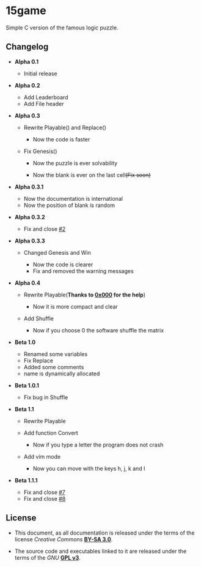 # 15game

Simple C version of the famous logic puzzle.

## Changelog

- **Alpha 0.1**

  - Initial release

- **Alpha 0.2**

  - Add Leaderboard
  - Add File header

- **Alpha 0.3**

  - Rewrite Playable() and Replace()

    - Now the code is faster

  - Fix Genesis()

    - Now the puzzle is ever solvability

    - Now the blank is ever on the last cell~~(Fix soon)~~

- **Alpha 0.3.1**

  - Now the documentation is international
  - Now the position of blank is random

- **Alpha 0.3.2**

  - Fix and close [#2](https://github.com/OrangeDugongo/15game/issues/2)

- **Alpha 0.3.3**

  - Changed Genesis and Win

    - Now the code is clearer
    - Fix and removed the warning messages

- **Alpha 0.4**

  - Rewrite Playable(**Thanks to [0x000](https://github.com/0x000) for the help**)

    - Now it is more compact and clear

  - Add Shuffle

    - Now if you choose 0 the software shuffle the matrix

- **Beta 1.0**

  - Renamed some variables
  - Fix Replace
  - Added some comments
  - name is dynamically allocated

- **Beta 1.0.1**

  - Fix bug in Shuffle

- **Beta 1.1**

  - Rewrite Playable
  - Add function Convert

    - Now if you type a letter the program does not crash

  - Add vim mode

    - Now you can move with the keys h, j, k and l

- **Beta 1.1.1**

  - Fix and close [#7](https://github.com/OrangeDugongo/15game/issues/7)
  - Fix and close [#8](https://github.com/OrangeDugongo/15game/issues/8)

## License

- This document, as all documentation is released under the terms of the license _Creative Commons_ [**BY-SA 3.0**](http://creativecommons.org/licenses/by-sa/3.0/it/deed.it).

- The source code and executables linked to it are released under the terms of the _GNU_ [**GPL v3**](http://www.gnu.org/licenses/gpl-3.0.html).
